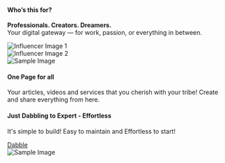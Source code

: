 <div class="container my-5">
<!-- Row 1 -->
  <!-- Row 1 with Image Slideshow -->
<div class="row align-items-center mb-4">
  <div class="col-md-6 text-center text-md-start">
    <h4 class="text-success">Who’s this for?</h4>
    <p><b class="text-warning">Professionals. Creators. Dreamers.</b><br>
    Your digital gateway — for work, passion, or everything in between.</p>
  </div>
  <div class="col-md-6 text-center">
    <div id="simpleCarousel" class="carousel slide" data-bs-ride="carousel">
      <div class="carousel-inner rounded">
        <div class="carousel-item active">
          <img src="https://cdn.jsdelivr.net/gh/publichomepage/my@main/assets/influencer_1.png" 
               class="d-block w-100 img-fluid" 
               alt="Influencer Image 1">
        </div>
        <div class="carousel-item">
          <img src="https://cdn.jsdelivr.net/gh/publichomepage/my@main/assets/video-influencer_2.png" 
               class="d-block w-100 img-fluid" 
               alt="Influencer Image 2">
        </div>
      </div>
    </div>
  </div>
</div>

  <!-- Row 2 -->
  <div class="row align-items-center mb-4">
    <div class="col-md-6 text-center">
      <img src="https://cdn.jsdelivr.net/gh/publichomepage/my@main/assets/designer.png" 
           alt="Sample Image" 
           class="img-fluid rounded">
    </div>
    <div class="col-md-6 text-center">
      <h4>One Page for all</h4>
      <p>Your articles, videos and services that you cherish with your tribe! Create and share everything from here.</p>
    </div>
  </div>

<!-- Row 3 -->
<div class="row align-items-center">
  <div class="col text-center">
    <h4>Just Dabbling to Expert - Effortless</h4>
    <p>It's simple to build! Easy to maintain and Effortless to start!</p>
    <a href="/dabble" class="btn btn-warning px-4">Dabble</a>
  </div>
  <div class="col text-center">
    <img src="https://cdn.jsdelivr.net/gh/publichomepage/my@main/assets/happy-news.png" 
         alt="Sample Image" 
         class="img-fluid">
  </div>
</div>
</div>
